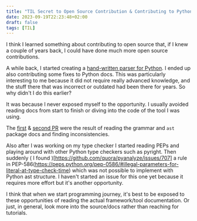 ```yaml
---
title: "TIL Secret to Open Source Contribution & Contributing to Python Docs"
date: 2023-09-19T22:23:48+02:00
draft: false
tags: [TIL] 
---
```


I think I learned something about contributing to open source that, if I knew a couple of years back, I could have done much more open source contributions.

A while back, I started creating a [hand-written parser for Python](https://github.com/Glyphack/enderpy).
I ended up also contributing some fixes to Python docs.
This was particularly interesting to me because it did not require really advanced knowledge, and the stuff there that was incorrect or outdated had been there for years.
So why didn't I do this earlier?

It was because I never exposed myself to the opportunity.
I usually avoided reading docs from start to finish or diving into the code of the tool I was using.

The [first](https://github.com/python/cpython/pull/104986) & [second PR](https://github.com/python/cpython/pull/104986) were the result of reading the grammar and `ast` package docs and finding inconsistencies.

Also after I was working on my type checker I started reading PEPs and playing around with other Python type checkers such as pyright.
Then suddenly ( I found )[https://github.com/quora/pyanalyze/issues/707] a rule in PEP-586(https://peps.python.org/pep-0586/#illegal-parameters-for-literal-at-type-check-time)
which was not possible to implement with Python ast structure.
I haven't started an issue for this one yet because it requires more effort but it's another opportunity.

I think that when we start programming journey, it's best to be exposed to these opportunities of reading the actual framework/tool documentation.
Or just, in general, look more into the source/docs rather than reaching for tutorials.
